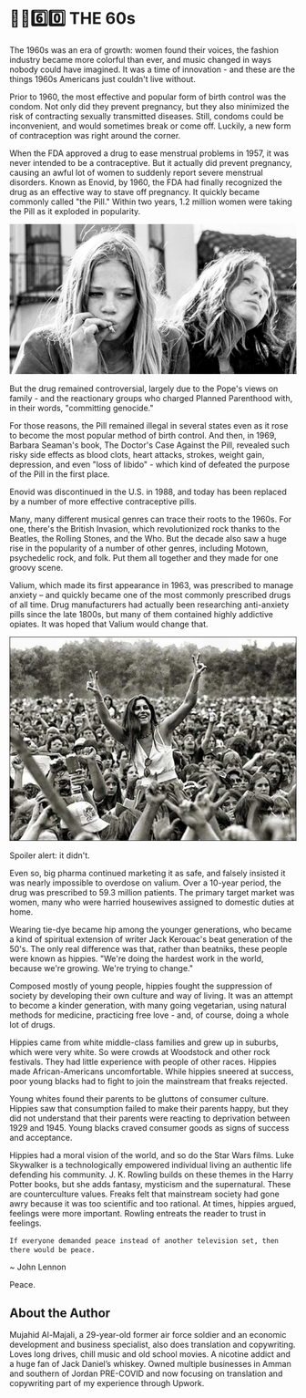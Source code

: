 # ✊🏿6️⃣0️⃣ THE 60s

The 1960s was an era of growth: women found their voices, the fashion industry became more colorful than ever, and music changed in ways nobody could have imagined. It was a time of innovation - and these are the things 1960s Americans just couldn't live without.

Prior to 1960, the most effective and popular form of birth control was the condom. Not only did they prevent pregnancy, but they also minimized the risk of contracting sexually transmitted diseases. Still, condoms could be inconvenient, and would sometimes break or come off. Luckily, a new form of contraception was right around the corner.

When the FDA approved a drug to ease menstrual problems in 1957, it was never intended to be a contraceptive. But it actually did prevent pregnancy, causing an awful lot of women to suddenly report severe menstrual disorders. Known as Enovid, by 1960, the FDA had finally recognized the drug as an effective way to stave off pregnancy. It quickly became commonly called "the Pill." Within two years, 1.2 million women were taking the Pill as it exploded in popularity.

![women](_static/images/60s/image1.jpeg)

But the drug remained controversial, largely due to the Pope's views on family - and the reactionary groups who charged Planned Parenthood with, in their words, "committing genocide."

For those reasons, the Pill remained illegal in several states even as it rose to become the most popular method of birth control. And then, in 1969, Barbara Seaman's book, The Doctor's Case Against the Pill, revealed such risky side effects as blood clots, heart attacks, strokes, weight gain, depression, and even "loss of libido" - which kind of defeated the purpose of the Pill in the first place.

Enovid was discontinued in the U.S. in 1988, and today has been replaced by a number of more effective contraceptive pills.

Many, many different musical genres can trace their roots to the 1960s. For one, there's the British Invasion, which revolutionized rock thanks to the Beatles, the Rolling Stones, and the Who. But the decade also saw a huge rise in the popularity of a number of other genres, including Motown, psychedelic rock, and folk. Put them all together and they made for one groovy scene.

Valium, which made its first appearance in 1963, was prescribed to manage anxiety – and quickly became one of the most commonly prescribed drugs of all time. Drug manufacturers had actually been researching anti-anxiety pills since the late 1800s, but many of them contained highly addictive opiates. It was hoped that Valium would change that.

![people](_static/images/60s/image2.jpg)

Spoiler alert: it didn't.

Even so, big pharma continued marketing it as safe, and falsely insisted it was nearly impossible to overdose on valium. Over a 10-year period, the drug was prescribed to 59.3 million patients. The primary target market was women, many who were harried housewives assigned to domestic duties at home.

Wearing tie-dye became hip among the younger generations, who became a kind of spiritual extension of writer Jack Kerouac's beat generation of the 50's. The only real difference was that, rather than beatniks, these people were known as hippies. "We're doing the hardest work in the world, because we're growing. We're trying to change."

Composed mostly of young people, hippies fought the suppression of society by developing their own culture and way of living. It was an attempt to become a kinder generation, with many going vegetarian, using natural methods for medicine, practicing free love - and, of course, doing a whole lot of drugs.

Hippies came from white middle-class families and grew up in suburbs, which were very white. So were crowds at Woodstock and other rock festivals. They had little experience with people of other races. Hippies made African-Americans uncomfortable. While hippies sneered at success, poor young blacks had to fight to join the mainstream that freaks rejected.

Young whites found their parents to be gluttons of consumer culture. Hippies saw that consumption failed to make their parents happy, but they did not understand that their parents were reacting to deprivation between 1929 and 1945. Young blacks craved consumer goods as signs of success and acceptance.

Hippies had a moral vision of the world, and so do the Star Wars films. Luke Skywalker is a technologically empowered individual living an authentic life defending his community. J. K. Rowling builds on these themes in the Harry Potter books, but she adds fantasy, mysticism and the supernatural. These are counterculture values. Freaks felt that mainstream society had gone awry because it was too scientific and too rational. At times, hippies argued, feelings were more important. Rowling entreats the reader to trust in feelings.

```quote
If everyone demanded peace instead of another television set, then there would be peace.
```

~ John Lennon

Peace.

## About the Author

Mujahid Al-Majali, a 29-year-old former air force soldier and an economic development and business specialist, also does translation and copywriting. Loves long drives, chill music and old school movies. A nicotine addict and a huge fan of Jack Daniel’s whiskey. Owned multiple businesses in Amman and southern of Jordan PRE-COVID and now focusing on translation and copywriting part of my experience through Upwork.
